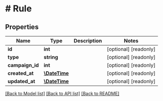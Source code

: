 # # Rule

## Properties

Name | Type | Description | Notes
------------ | ------------- | ------------- | -------------
**id** | **int** |  | [optional] [readonly] 
**type** | **string** |  | [optional] [readonly] 
**campaign_id** | **int** |  | [optional] [readonly] 
**created_at** | [**\DateTime**](\DateTime.md) |  | [optional] [readonly] 
**updated_at** | [**\DateTime**](\DateTime.md) |  | [optional] [readonly] 

[[Back to Model list]](../../README.md#documentation-for-models) [[Back to API list]](../../README.md#documentation-for-api-endpoints) [[Back to README]](../../README.md)


